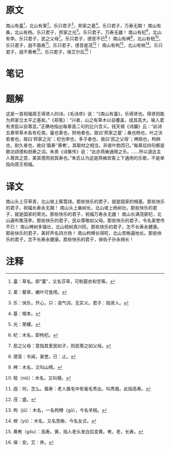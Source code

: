 # 原文
南山有臺[^1]，北山有莱[^2]。乐只君子[^3]，邦家之基[^4]。乐只君子，万寿无期！
南山有桑，北山有杨。乐只君子，邦家之光[^5]。乐只君子，万寿无疆！
南山有杞[^6]，北山有李。乐只君子，民之父母[^7]。乐只君子，德音不已[^8]！
南山有栲[^9]，北山有杻[^10]。乐只君子，遐不眉寿[^11]。乐只君子，德音是茂[^12]！
南山有枸[^13]，北山有楰[^14]。乐只君子，遐不黄耇[^15]。乐只君子，保艾尔后[^16]！
# 笔记

# 题解
这是一首祝福周王得贤人的诗。《毛诗序》说：“《南山有臺》，乐得贤也。得贤则能为邦家立太平之基矣。”《郑笺》：“兴者，山之有草木以自覆盖，成其高大。喻人君有贤臣以自尊显。”正确地指出每章首二句的比兴含义。钱天锡《诗牖》云：“此诗五章举草木各有伦类。臺也莱也，附地者也，故曰‘邦家之基’；桑也杨也，叶之沃若者也，故曰‘邦家之光’；杞也李也，多子者也，故曰‘民之父母’；栲杻也，枸楰也，耐久者也，故曰‘眉寿’‘黄耇’。其取材之相当，非直叶韵而已。”每章后四句都是歌功颂德和祝寿之词。朱熹《诗集传》说：“此亦燕飨通用之乐。……所以道达主人尊宾之意，美其德而祝其寿也。”朱氏认为这是燕飨宾客上下通用的乐歌，不是单指向周王祝福。
# 译文
南山头上莎草青，北山坡上藜蒿绿。那些快乐的君子，就是国家的根基。那些快乐的君子，祝福长寿永无期！
南山头上桑树长，北山坡上杨树壮。那些快乐的君子，就是国家的荣光。那些快乐的君子，祝福万寿永无疆！
南山长满茂密杞，北山遍布繁茂李。那些快乐的君子，民众尊敬如父母。那些快乐的君子，令名美誉传不已！
南山栲树多强壮，北山杻树真兴旺。那些快乐的君子，怎不长寿永健康。那些快乐的君子，美好声名四方扬！
南山枸榾长得旺，北山苦楸遍地长。那些快乐的君子，怎不长寿永健康。那些快乐的君子，保佑子孙永绵长！
# 注释

[^1]: 臺：草名。即“薹”，又名莎草，可制蓑衣和笠等。
[^2]: 莱：藜草，嫩叶可食用。
[^3]: 乐：快乐，开心。只：语气词，无实义。君子：指贤人。
[^4]: 基：根本。
[^5]: 光：荣耀。
[^6]: 杞：木名，即枸杞。
[^7]: 民之父母：意指其爱民如子，则民尊之如父母。
[^8]: 德音：令闻，美誉。已：止。
[^9]: 栲：木名，又叫山樗。
[^10]: 杻（niǔ）：木名，又叫檍。
[^11]: 遐：何，怎么。眉寿：老人眉毛中有毫毛秀出，叫秀眉。此指高寿。
[^12]: 茂：盛。
[^13]: 枸（jǔ）：木名，一名枸榾（gǔ），今名羊桃。
[^14]: 楰（yǔ）：木名，又名苦楸，今名女贞。
[^15]: 黄耇（gǒu）：高寿。黄，指人老头发白后变黄。耇，老，长寿。
[^16]: 保：安。艾：养。